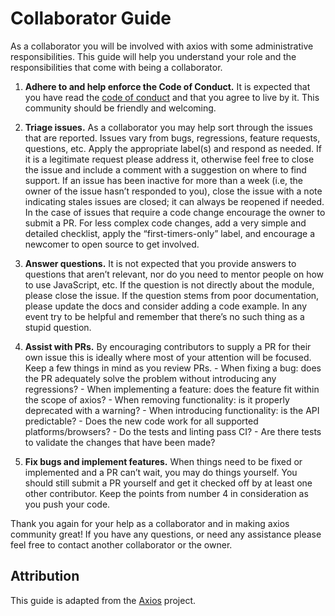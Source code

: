 # Collaborator Guide

As a collaborator you will be involved with axios with some administrative
responsibilities. This guide will help you understand your role and the
responsibilities that come with being a collaborator.

1. **Adhere to and help enforce the Code of Conduct.** It is expected that you
   have read the [code of conduct](https://github.com/chingu-x/budbot/blob/development/docs/CODE_OF_CONDUCT.md)
   and that you agree to live by it. This community should be friendly and
   welcoming.

1. **Triage issues.** As a collaborator you may help sort through the issues
   that are reported. Issues vary from bugs, regressions, feature requests,
   questions, etc. Apply the appropriate label(s) and respond as needed. If it is
   a legitimate request please address it, otherwise feel free to close the issue
   and include a comment with a suggestion on where to find support. If an issue
   has been inactive for more than a week (i.e, the owner of the issue hasn’t
   responded to you), close the issue with a note indicating stales issues are
   closed; it can always be reopened if needed. In the case of issues that require
   a code change encourage the owner to submit a PR. For less complex code changes,
   add a very simple and detailed checklist, apply the “first-timers-only” label,
   and encourage a newcomer to open source to get involved.

1. **Answer questions.** It is not expected that you provide answers to
   questions that aren’t relevant, nor do you need to mentor people on how to use
   JavaScript, etc. If the question is not directly about the module, please close
   the issue. If the question stems from poor documentation, please update the
   docs and consider adding a code example. In any event try to be helpful and
   remember that there’s no such thing as a stupid question.

1. **Assist with PRs.** By encouraging contributors to supply a PR for their
   own issue this is ideally where most of your attention will be focused. Keep a
   few things in mind as you review PRs. - When fixing a bug: does the PR adequately solve the problem without
   introducing any regressions? - When implementing a feature: does the feature fit within the scope of axios? - When removing functionality: is it properly deprecated with a warning? - When introducing functionality: is the API predictable? - Does the new code work for all supported platforms/browsers? - Do the tests and linting pass CI? - Are there tests to validate the changes that have been made?

1. **Fix bugs and implement features.** When things need to be fixed or
   implemented and a PR can’t wait, you may do things yourself. You should still
   submit a PR yourself and get it checked off by at least one other contributor.
   Keep the points from number 4 in consideration as you push your code.

Thank you again for your help as a collaborator and in making axios community
great! If you have any questions, or need any assistance please feel free to
contact another collaborator or the owner.

## Attribution

This guide is adapted from the [Axios](https://github.com/axios/axios) project.
